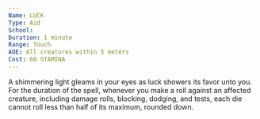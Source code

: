 ```yaml
---
Name: LUCK
Type: Aid
School: 
Duration: 1 minute
Range: Touch
AOE: All creatures within 5 meters
Cost: 68 STAMINA
---
```

A shimmering light gleams in your eyes as luck showers its favor unto you. For the duration of the spell, whenever you make a roll against an affected creature, including damage rolls, blocking, dodging, and tests, each die cannot roll less than half of its maximum, rounded down.